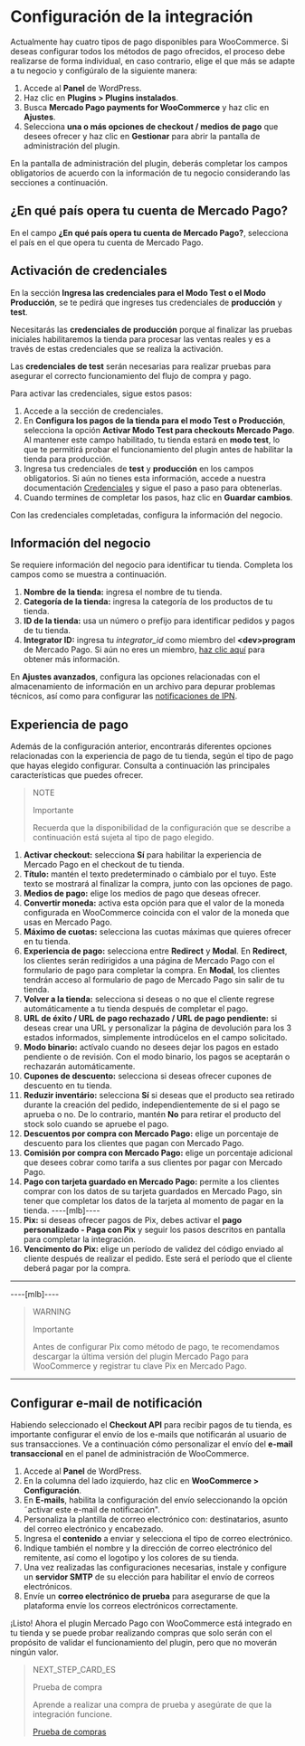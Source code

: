 # Configuración de la integración

Actualmente hay cuatro tipos de pago disponibles para WooCommerce. Si deseas configurar todos los métodos de pago ofrecidos, el proceso debe realizarse de forma individual, en caso contrario, elige el que más se adapte a tu negocio y configúralo de la siguiente manera:

1. Accede al **Panel** de WordPress.
2. Haz clic en **Plugins > Plugins instalados**.
3. Busca **Mercado Pago payments for WooCommerce** y haz clic en **Ajustes**.
4. Selecciona **una o más opciones de checkout / medios de pago** que desees ofrecer y haz clic en **Gestionar** para abrir la pantalla de administración del plugin.

En la pantalla de administración del plugin, deberás completar los campos obligatorios de acuerdo con la información de tu negocio considerando las secciones a continuación.

## ¿En qué país opera tu cuenta de Mercado Pago?

En el campo **¿En qué país opera tu cuenta de Mercado Pago?**, selecciona el país en el que opera tu cuenta de Mercado Pago. 

## Activación de credenciales

En la sección **Ingresa las credenciales para el Modo Test o el Modo Producción**, se te pedirá que ingreses tus credenciales de **producción** y **test**.

Necesitarás las **credenciales de producción** porque al finalizar las pruebas iniciales habilitaremos la tienda para procesar las ventas reales y es a través de estas credenciales que se realiza la activación.

Las **credenciales de test** serán necesarias para realizar pruebas para asegurar el correcto funcionamiento del flujo de compra y pago.

Para activar las credenciales, sigue estos pasos:

1. Accede a la sección de credenciales.
2. En **Configura los pagos de la tienda para el modo Test o Producción**, selecciona la opción **Activar Modo Test para checkouts Mercado Pago**. Al mantener este campo habilitado, tu tienda estará en **modo test**, lo que te permitirá probar el funcionamiento del plugin antes de habilitar la tienda para producción.
3. Ingresa tus credenciales de **test** y **producción** en los campos obligatorios. Si aún no tienes esta información, accede a nuestra documentación [Credenciales](https://www.mercadopago.[FAKER][URL][DOMAIN]/developers/es/guides/resources/credentials) y sigue el paso a paso para obtenerlas. 
4. Cuando termines de completar los pasos, haz clic en **Guardar cambios**.

Con las credenciales completadas, configura la información del negocio.

## Información del negocio

Se requiere información del negocio para identificar tu tienda. Completa los campos como se muestra a continuación.

1. **Nombre de la tienda:** ingresa el nombre de tu tienda.
2. **Categoría de la tienda:** ingresa la categoría de los productos de tu tienda.
3. **ID de la tienda:** usa un número o prefijo para identificar pedidos y pagos de tu tienda.
4. **Integrator ID:** ingresa tu *integrator_id* como miembro del **&lt;dev&gt;program** de Mercado Pago. Si aún no eres un miembro, [haz clic aquí](https://www.mercadopago[FAKER][URL][DOMAIN]/developers/es/developer-program) para obtener más información.

En **Ajustes avanzados**, configura las opciones relacionadas con el almacenamiento de información en un archivo para depurar problemas técnicos, así como para configurar las [notificaciones de IPN](https://www.mercadopago[FAKER][URL][DOMAIN]/developers/es/guides/notifications/ipn).

## Experiencia de pago

Además de la configuración anterior, encontrarás diferentes opciones relacionadas con la experiencia de pago de tu tienda, según el tipo de pago que hayas elegido configurar. Consulta a continuación las principales características que puedes ofrecer.

> NOTE
>
> Importante
>
> Recuerda que la disponibilidad de la configuración que se describe a continuación está sujeta al tipo de pago elegido.

1. **Activar checkout:** selecciona **Sí** para habilitar la experiencia de Mercado Pago en el checkout de tu tienda.
2. **Título:** mantén el texto predeterminado o cámbialo por el tuyo. Este texto se mostrará al finalizar la compra, junto con las opciones de pago.
3. **Medios de pago:** elige los medios de pago que deseas ofrecer.
4. **Convertir moneda:** activa esta opción para que el valor de la moneda configurada en WooCommerce coincida con el valor de la moneda que usas en Mercado Pago.
5. **Máximo de cuotas:** selecciona las cuotas máximas que quieres ofrecer en tu tienda.
6. **Experiencia de pago:** selecciona entre **Redirect** y **Modal**. En **Redirect**, los clientes serán redirigidos a una página de Mercado Pago con el formulario de pago para completar la compra. En **Modal**, los clientes tendrán acceso al formulario de pago de Mercado Pago sin salir de tu tienda.
7. **Volver a la tienda:** selecciona si deseas o no que el cliente regrese automáticamente a tu tienda después de completar el pago.
8. **URL de éxito / URL de pago rechazado / URL de pago pendiente:** si deseas crear una URL y personalizar la página de devolución para los 3 estados informados, simplemente introdúcelos en el campo solicitado.
9. **Modo binario:** actívalo cuando no desees dejar los pagos en estado pendiente o de revisión. Con el modo binario, los pagos se aceptarán o rechazarán automáticamente.
10. **Cupones de descuento:** selecciona si deseas ofrecer cupones de descuento en tu tienda.
11. **Reduzir inventário:** selecciona **Sí** si deseas que el producto sea retirado durante la creación del pedido, independientemente de si el pago se aprueba o no. De lo contrario, mantén **No** para retirar el producto del stock solo cuando se apruebe el pago. 
12. **Descuentos por compra con Mercado Pago:** elige un porcentaje de descuento para los clientes que pagan con Mercado Pago.
13. **Comisión por compra con Mercado Pago:** elige un porcentaje adicional que desees cobrar como tarifa a sus clientes por pagar con Mercado Pago.
14. **Pago con tarjeta guardado en Mercado Pago:** permite a los clientes comprar con los datos de su tarjeta guardados en Mercado Pago, sin tener que completar los datos de la tarjeta al momento de pagar en la tienda.
----[mlb]----
15. **Pix:** si deseas ofrecer pagos de Pix, debes activar el **pago personalizado - Paga con Pix** y seguir los pasos descritos en pantalla para completar la integración.
16. **Vencimento do Pix:** elige un período de validez del código enviado al cliente después de realizar el pedido. Este será el período que el cliente deberá pagar por la compra.
------------

----[mlb]----
> WARNING
>
> Importante
>
> Antes de configurar Pix como método de pago, te recomendamos descargar la última versión del plugin Mercado Pago para WooCommerce y registrar tu clave Pix en Mercado Pago. 
------------

## Configurar e-mail de notificación

Habiendo seleccionado el **Checkout API** para recibir pagos de tu tienda, es importante configurar el envío de los e-mails que notificarán al usuario de sus transacciones. Ve a continuación cómo personalizar el envío del **e-mail transaccional** en el panel de administración de WooCommerce.

1. Accede al **Panel** de WordPress.
2. En la columna del lado izquierdo, haz clic en **WooCommerce > Configuración**.
3. En **E-mails**, habilita la configuración del envío seleccionando la opción ˜activar este e-mail de notificación".
4. Personaliza la plantilla de correo electrónico con: destinatarios, asunto del correo electrónico y encabezado.
5. Ingresa el **contenido** a enviar y selecciona el tipo de correo electrónico.
6. Indique también el nombre y la dirección de correo electrónico del remitente, así como el logotipo y los colores de su tienda.
7. Una vez realizadas las configuraciones necesarias, instale y configure un **servidor SMTP** de su elección para habilitar el envío de correos electrónicos.
8. Envíe un **correo electrónico de prueba** para asegurarse de que la plataforma envíe los correos electrónicos correctamente.

¡Listo! Ahora el plugin Mercado Pago con WooCommerce está integrado en tu tienda y se puede probar realizando compras que solo serán con el propósito de validar el funcionamiento del plugin, pero que no moverán ningún valor.

> NEXT_STEP_CARD_ES
>
> Prueba de compra
>
> Aprende a realizar una compra de prueba y asegúrate de que la integración funcione.
>
> [Prueba de compras](https://www.mercadopago[FAKER][URL][DOMAIN]/developers/es/guides/plugins/woocommerce/testing)